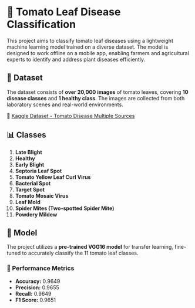 # 🍅 Tomato Leaf Disease Classification

This project aims to classify tomato leaf diseases using a lightweight machine learning model trained on a diverse dataset. The model is designed to work offline on a mobile app, enabling farmers and agricultural experts to identify and address plant diseases efficiently.

## 🌿 Dataset
The dataset consists of **over 20,000 images** of tomato leaves, covering **10 disease classes** and **1 healthy class**. The images are collected from both laboratory scenes and real-world environments.

🔗 [Kaggle Dataset - Tomato Disease Multiple Sources](https://www.kaggle.com/datasets/cookiefinder/tomato-disease-multiple-sources)

## 📊 Classes
1. **Late Blight**
2. **Healthy**
3. **Early Blight**
4. **Septoria Leaf Spot**
5. **Tomato Yellow Leaf Curl Virus**
6. **Bacterial Spot**
7. **Target Spot**
8. **Tomato Mosaic Virus**
9. **Leaf Mold**
10. **Spider Mites (Two-spotted Spider Mite)**
11. **Powdery Mildew**

## 🧠 Model
The project utilizes a **pre-trained VGG16 model** for transfer learning, fine-tuned to accurately classify the 11 tomato leaf classes.

### 🎯 Performance Metrics
- **Accuracy:** 0.9649  
- **Precision:** 0.9655  
- **Recall:** 0.9649  
- **F1 Score:** 0.9651  


